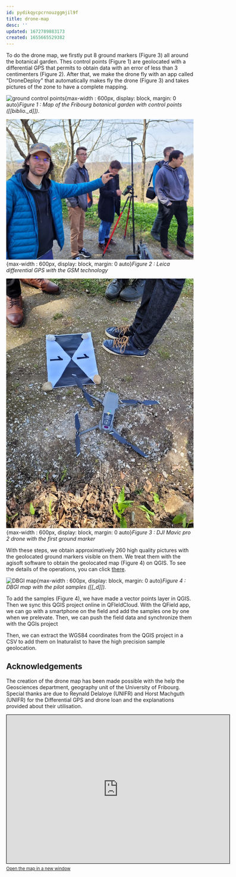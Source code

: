 ```yaml
---
id: pydikqycpcrnouzggmjil9f
title: drone-map
desc: ''
updated: 1672789883173
created: 1655665529382
---
```

To do the drone map, we firstly put 8 ground markers (Figure 3) all around the botanical garden. Thes control points (Figure 1) are geolocated with a differential GPS that permits to obtain data with an error of less than 3 centimenters (Figure 2). After that, we make the drone fly with an app called "DroneDeploy" that automatically makes fly the drone (Figure 3) and takes pictures of the zone to have a complete mapping.

![ground control points](assets/images/ground_control_points.png){max-width : 600px, display: block, margin: 0 auto}*Figure 1 : Map of the Fribourg botanical garden with control points ([[biblio._d]]).*

![GPS](assets/images/gps.jpg){max-width : 600px, display: block, margin: 0 auto}*Figure 2 : Leica differential GPS with the GSM technology*

![drone](assets/images/drone.jpg){max-width : 600px, display: block, margin: 0 auto}*Figure 3 : DJI Mavic pro 2 drone with the first ground marker*

With these steps, we obtain approximatively 260 high quality pictures with the geolocated ground markers visible on them. We treat them with the agisoft software to obtain the geolocated map (Figure 4) on QGIS. To see the details of the operations, you can click [there](methodology.agisoft.md).

![DBGI map](assets/images/DBGI_map.png){max-width : 600px, display: block, margin: 0 auto}*Figure 4 : DBGI map with the pilot samples ([[_d]]).*

To add the samples (Figure 4), we have made a vector points layer in QGIS. Then we sync this QGIS project online in QFIeldCloud. With the QField app, we can go with a smartphone on the field and add the samples one by one when we prelevate. Then, we can push the field data and synchronize them with the QGIs project

Then, we can extract the WGS84 coordinates from the QGIS project in a CSV to add them on Inaturalist to have the high precision sample geolocation.

## Acknowledgements

The creation of the drone map has been made possible with the help the Geosciences department, geography unit of the University of Fribourg. Special thanks are due to Reynald Delaloye (UNIFR) and Horst Machguth (UNIFR) for the Differential GPS and drone loan and the explanations provided about their utilisation.


<script src="https://cdn.jsdelivr.net/npm/ol@v7.2.2/dist/ol.js"></script>
<link rel="stylesheet" href="https://cdn.jsdelivr.net/npm/ol@v7.2.2/ol.css">


<iframe width="600" height="400" frameborder="0" scrolling="no" marginheight="0" marginwidth="0" src="http://localhost:8080/geoserver/JBN/wms?service=WMS&version=1.1.0&request=GetMap&layers=JBN%3AJBN_map&bbox=2561566.7357523777%2C1205487.1416632638%2C2561988.054040848%2C1205660.3500881642&width=768&height=330&srs=EPSG%3A2056&styles=&format=application/openlayers" style="border: 1px solid black"></iframe><br/><small><a href="http://localhost:8080/geoserver/JBN/wms?service=WMS&version=1.1.0&request=GetMap&layers=JBN%3AJBN_map&bbox=2561566.7357523777%2C1205487.1416632638%2C2561988.054040848%2C1205660.3500881642&width=768&height=330&srs=EPSG%3A2056&styles=&format=application/openlayers">Open the map in a new window</a></small>

